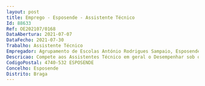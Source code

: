 ```yaml
--- 
layout: post
title: Emprego - Esposende - Assistente Técnico
Id: 88633
Ref: OE202107/0168
DataAbertura: 2021-07-07
DataFecho: 2021-07-30
Trabalho: Assistente Técnico
Empregador: Agrupamento de Escolas António Rodrigues Sampaio, Esposende (Escola Básica António Rodrigues Sampaio, Esposende - Sede)
Descricao: Compete aos Assistentes Técnico em geral o Desempenhar sob orientação do coordenador dos serviços de administração escolar, astarefas que lhe foram atribuídas na distribuição de serviço, designadamente funções denatureza executiva, enquadradas com instruções gerais e procedimentos bem definidos,com certo grau de complexidade, relativas a uma ou mais áreas de atividade administrativa e financeira, que abaixo se discriminam.o Colaborar e mostrar disponibilidade e recetividade ao participar, juntamente com toda acomunidade educativa nas várias atividades culturais e outras, empenhar se na criaçãode um ambiente de trabalho digno e saudável para assim contribuir para uma melhoriade qualidade, produtividade e incentivo ao respeito pelas regras de convivência, motivação e satisfação profissional, no sentido de projetar ainda uma imagem que permita o reconhecimento exterior da escolao Atendimento e informação aos alunos, encarregados de educação, pessoal docente enão docente e restantes utentes dos serviços.o A descrição dos conteúdos funcionais não pode, em caso algum, constituir fundamentopara o não cumprimento dos deveres de obediência, sigilo profissional e respeito.o O assistente técnico está abrangido pela Lei nº 35 2014, Lei Geral do Trabalho em Funções Públicas, pelo que em matéria de deveres devem considerar se o Zelo, isenção, obediência, lealdade, sigilo, correção, assiduidade e pontualidade.o São ainda deveres do assistente técnico   Tomar conhecimento de toda a legislação e diretrizes referentes ao exercício das suas funções   Conhecer o Regulamento Interno do agrupamento de Escolas e zelar peloseu cumprimento, comunicando ao Chefe dos Serviços Administrativosqualquer impedimento ou dificuldade   Atender eficiente, cordial e corretamente todos os que procuram os seusserviços   Observar um posicionamento ético, sigiloso e profissional   Assegurar os serviços de expediente   Intervir pedagogicamente em todo o espaço escolar perante atos praticados pelos alunos que violem este regulamento, e proceder à respetivaparticipação aos órgãos de gestão   Cumprir os procedimentos constantes no plano de emergência e de evacuação   Assegurar a transmissão da comunicação entre os vários órgãos e entreestes e os particulares, incluindo docentes, não docentes, discentes erespetivos Encarregados de Educação, através do registo, redação, classificação e arquivo do expediente e outras formas de comunicação. Assegurar, sempre que necessário, o trabalho de datilografia   Os demais deveres omissos são os previstos na lei.
CodigoPostal: 4740-532 ESPOSENDE
Concelho: Esposende
Distrito: Braga
--- 
```

